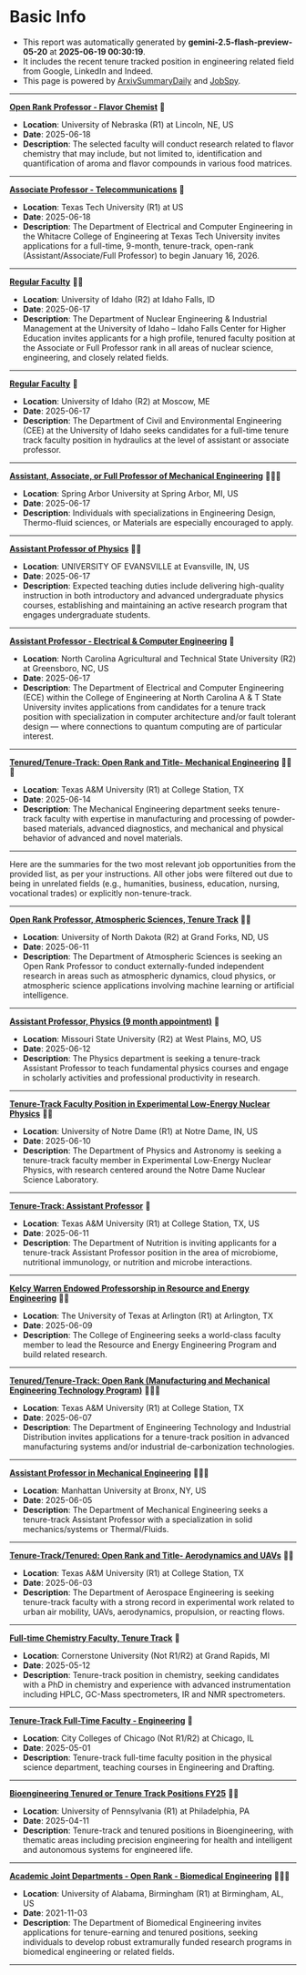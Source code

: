 
# Basic Info
- This report was automatically generated by **gemini-2.5-flash-preview-05-20** at **2025-06-19 00:30:19**.  
- It includes the recent tenure tracked position in engineering related field from Google, LinkedIn and Indeed.  
- This page is powered by [ArxivSummaryDaily](https://github.com/dong-zehao/ArxivSummaryDaily) and [JobSpy](https://github.com/speedyapply/JobSpy).
---
**[Open Rank Professor - Flavor Chemist](https://www.indeed.com/viewjob?jk=18fb66530288ef1a)** 🌟
- **Location**: University of Nebraska (R1) at Lincoln, NE, US
- **Date**: 2025-06-18
- **Description**: The selected faculty will conduct research related to flavor chemistry that may include, but not limited to, identification and quantification of aroma and flavor compounds in various food matrices.
---
**[Associate Professor - Telecommunications](https://www.indeed.com/viewjob?jk=daa785e01b8466f0)** 🌟
- **Location**: Texas Tech University (R1) at US
- **Date**: 2025-06-18
- **Description**: The Department of Electrical and Computer Engineering in the Whitacre College of Engineering at Texas Tech University invites applications for a full-time, 9-month, tenure-track, open-rank (Assistant/Associate/Full Professor) to begin January 16, 2026.
---
**[Regular Faculty](https://www.linkedin.com/jobs/view/4252831976)** 🌟🌟
- **Location**: University of Idaho (R2) at Idaho Falls, ID
- **Date**: 2025-06-17
- **Description**: The Department of Nuclear Engineering & Industrial Management at the University of Idaho – Idaho Falls Center for Higher Education invites applicants for a high profile, tenured faculty position at the Associate or Full Professor rank in all areas of nuclear science, engineering, and closely related fields.
---
**[Regular Faculty](https://www.linkedin.com/jobs/view/4252836150)** 🌟
- **Location**: University of Idaho (R2) at Moscow, ME
- **Date**: 2025-06-17
- **Description**: The Department of Civil and Environmental Engineering (CEE) at the University of Idaho seeks candidates for a full-time tenure track faculty position in hydraulics at the level of assistant or associate professor.
---
**[Assistant, Associate, or Full Professor of Mechanical Engineering](https://www.indeed.com/viewjob?jk=6fad2d359ab8d7c6)** 🌟🌟🌟
- **Location**: Spring Arbor University at Spring Arbor, MI, US
- **Date**: 2025-06-17
- **Description**: Individuals with specializations in Engineering Design, Thermo-fluid sciences, or Materials are especially encouraged to apply.
---
**[Assistant Professor of Physics](https://www.indeed.com/viewjob?jk=7b0aaa6388684496)** 🌟🌟
- **Location**: UNIVERSITY OF EVANSVILLE at Evansville, IN, US
- **Date**: 2025-06-17
- **Description**: Expected teaching duties include delivering high-quality instruction in both introductory and advanced undergraduate physics courses, establishing and maintaining an active research program that engages undergraduate students.
---
**[Assistant Professor - Electrical & Computer Engineering](https://www.indeed.com/viewjob?jk=30dae18ea691e22b)** 🌟
- **Location**: North Carolina Agricultural and Technical State University (R2) at Greensboro, NC, US
- **Date**: 2025-06-17
- **Description**: The Department of Electrical and Computer Engineering (ECE) within the College of Engineering at North Carolina A & T State University invites applications from candidates for a tenure track position with specialization in computer architecture and/or fault tolerant design — where connections to quantum computing are of particular interest.
---
**[Tenured/Tenure-Track: Open Rank and Title- Mechanical Engineering](https://www.linkedin.com/jobs/view/4007927010)** 🌟🌟🌟
- **Location**: Texas A&M University (R1) at College Station, TX
- **Date**: 2025-06-14
- **Description**: The Mechanical Engineering department seeks tenure-track faculty with expertise in manufacturing and processing of powder-based materials, advanced diagnostics, and mechanical and physical behavior of advanced and novel materials.
---
Here are the summaries for the two most relevant job opportunities from the provided list, as per your instructions. All other jobs were filtered out due to being in unrelated fields (e.g., humanities, business, education, nursing, vocational trades) or explicitly non-tenure-track.

---
**[Open Rank Professor, Atmospheric Sciences, Tenure Track](https://www.indeed.com/viewjob?jk=475b8673be3a6170)** 🌟🌟
- **Location**: University of North Dakota (R2) at Grand Forks, ND, US
- **Date**: 2025-06-11
- **Description**: The Department of Atmospheric Sciences is seeking an Open Rank Professor to conduct externally-funded independent research in areas such as atmospheric dynamics, cloud physics, or atmospheric science applications involving machine learning or artificial intelligence.
---
**[Assistant Professor, Physics (9 month appointment)](https://www.indeed.com/viewjob?jk=713796674e34ffe1)** 🌟
- **Location**: Missouri State University (R2) at West Plains, MO, US
- **Date**: 2025-06-12
- **Description**: The Physics department is seeking a tenure-track Assistant Professor to teach fundamental physics courses and engage in scholarly activities and professional productivity in research.
---
**[Tenure-Track Faculty Position in Experimental Low-Energy Nuclear Physics](https://www.indeed.com/viewjob?jk=58756457082a935e)** 🌟🌟
- **Location**: University of Notre Dame (R1) at Notre Dame, IN, US
- **Date**: 2025-06-10
- **Description**: The Department of Physics and Astronomy is seeking a tenure-track faculty member in Experimental Low-Energy Nuclear Physics, with research centered around the Notre Dame Nuclear Science Laboratory.
---
**[Tenure-Track: Assistant Professor](https://www.indeed.com/viewjob?jk=c5e2cf42cb1c8d9a)** 🌟
- **Location**: Texas A&M University (R1) at College Station, TX, US
- **Date**: 2025-06-11
- **Description**: The Department of Nutrition is inviting applicants for a tenure-track Assistant Professor position in the area of microbiome, nutritional immunology, or nutrition and microbe interactions.
---
**[Kelcy Warren Endowed Professorship in Resource and Energy Engineering](https://www.linkedin.com/jobs/view/3823382321)** 🌟🌟
- **Location**: The University of Texas at Arlington (R1) at Arlington, TX
- **Date**: 2025-06-09
- **Description**: The College of Engineering seeks a world-class faculty member to lead the Resource and Energy Engineering Program and build related research.
---
**[Tenured/Tenure-Track: Open Rank (Manufacturing and Mechanical Engineering Technology Program)](https://www.linkedin.com/jobs/view/4049243316)** 🌟🌟🌟
- **Location**: Texas A&M University (R1) at College Station, TX
- **Date**: 2025-06-07
- **Description**: The Department of Engineering Technology and Industrial Distribution invites applications for a tenure-track position in advanced manufacturing systems and/or industrial de-carbonization technologies.
---
**[Assistant Professor in Mechanical Engineering](https://www.indeed.com/viewjob?jk=93b1e9661de80825)** 🌟🌟🌟
- **Location**: Manhattan University at Bronx, NY, US
- **Date**: 2025-06-05
- **Description**: The Department of Mechanical Engineering seeks a tenure-track Assistant Professor with a specialization in solid mechanics/systems or Thermal/Fluids.
---
**[Tenure-Track/Tenured: Open Rank and Title- Aerodynamics and UAVs](https://www.linkedin.com/jobs/view/4079585269)** 🌟🌟
- **Location**: Texas A&M University (R1) at College Station, TX
- **Date**: 2025-06-03
- **Description**: The Department of Aerospace Engineering is seeking tenure-track faculty with a strong record in experimental work related to urban air mobility, UAVs, aerodynamics, propulsion, or reacting flows.
---
**[Full-time Chemistry Faculty, Tenure Track](https://www.linkedin.com/jobs/view/4228351329)** 🌟
- **Location**: Cornerstone University (Not R1/R2) at Grand Rapids, MI
- **Date**: 2025-05-12
- **Description**: Tenure-track position in chemistry, seeking candidates with a PhD in chemistry and experience with advanced instrumentation including HPLC, GC-Mass spectrometers, IR and NMR spectrometers.
---
**[Tenure-Track Full-Time Faculty - Engineering](https://www.linkedin.com/jobs/view/4219216033)** 🌟
- **Location**: City Colleges of Chicago (Not R1/R2) at Chicago, IL
- **Date**: 2025-05-01
- **Description**: Tenure-track full-time faculty position in the physical science department, teaching courses in Engineering and Drafting.
---
**[Bioengineering Tenured or Tenure Track Positions FY25](https://www.linkedin.com/jobs/view/4224379892)** 🌟🌟
- **Location**: University of Pennsylvania (R1) at Philadelphia, PA
- **Date**: 2025-04-11
- **Description**: Tenure-track and tenured positions in Bioengineering, with thematic areas including precision engineering for health and intelligent and autonomous systems for engineered life.
---
**[Academic Joint Departments - Open Rank - Biomedical Engineering](https://www.indeed.com/viewjob?jk=3af70c55bef52231)** 🌟🌟🌟
- **Location**: University of Alabama, Birmingham (R1) at Birmingham, AL, US
- **Date**: 2021-11-03
- **Description**: The Department of Biomedical Engineering invites applications for tenure-earning and tenured positions, seeking individuals to develop robust extramurally funded research programs in biomedical engineering or related fields.
---
